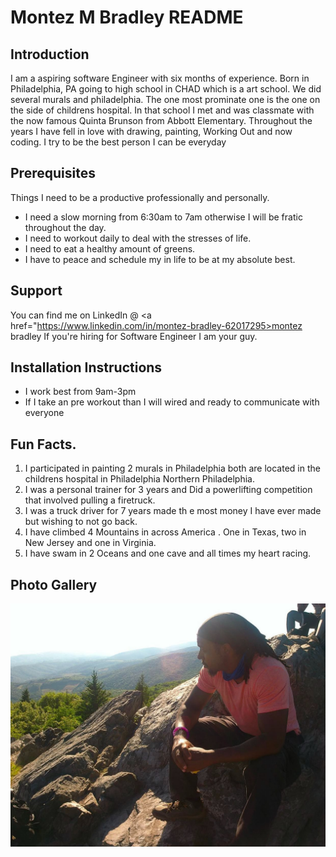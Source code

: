 # Montez M Bradley README

## Introduction

I am a aspiring software Engineer with six  months of experience. Born in Philadelphia, PA going to high school in CHAD which is a art school. We did several murals and philadelphia. The one most prominate one is the one on the side of childrens hospital. In that school I met and was classmate with the now famous Quinta Brunson from Abbott Elementary. Throughout the years I have fell in love with drawing, painting, Working Out and now coding. I try to be the best person I can be everyday 

## Prerequisites

Things I need to be a productive professionally and personally.

* I need a slow morning from 6:30am to 7am otherwise I will be fratic throughout the day.
* I need to workout daily to deal with the stresses of life.
* I need to eat a healthy amount of greens.
* I have to peace and schedule my in life to be at my absolute best. 

## Support 

You can find me on LinkedIn @ <a href="https://www.linkedin.com/in/montez-bradley-62017295>montez bradley</a> If you're hiring for Software Engineer I am your guy.

## Installation Instructions

* I work best from 9am-3pm
* If  I take an pre workout than I will wired and ready to communicate with everyone

## Fun Facts.

1. I participated in painting 2 murals in Philadelphia both are located in the childrens hospital in Philadelphia Northern Philadelphia.
1. I was a personal trainer for 3 years and Did a powerlifting competition that involved pulling a firetruck.
1. I was a truck driver for 7 years made th e most money I have ever made but wishing to not go back. 
1. I have climbed 4 Mountains in across America . One in Texas, two in New Jersey and one in Virginia.
1. I have swam in 2 Oceans and one cave and all times my heart racing. 

## Photo Gallery

<img src="images/Lesson_00.jpeg"> 
